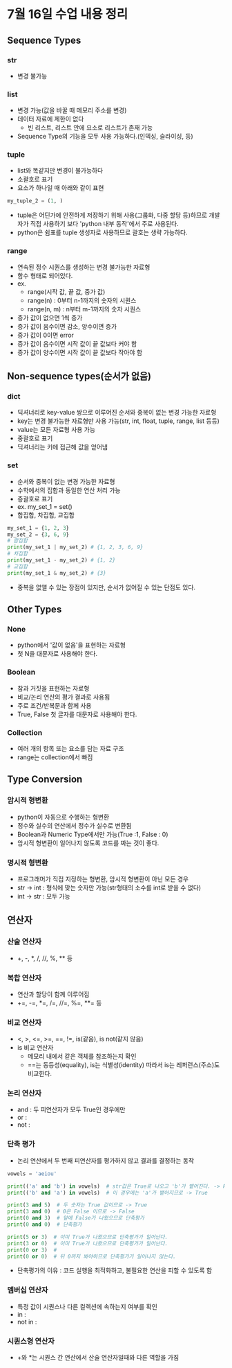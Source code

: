 # 7월 16일 수업 내용 정리
## Sequence Types
### str
- 변경 불가능

### list
- 변경 가능(값을 바꿀 때 메모리 주소를 변경)
- 데이터 자료에 제한이 없다
    - 빈 리스트, 리스트 안에 요소로 리스트가 존재 가능
- Sequence Type의 기능을 모두 사용 가능하다.(인덱싱, 슬라이싱, 등)

### tuple
- list와 똑같지만 변경이 불가능하다
- 소괄호로 표기
- 요소가 하나일 때 아래와 같이 표현
```python
my_tuple_2 = (1, )
```
- tuple은 어딘가에 안전하게 저장하기 위해 사용(그룹화, 다중 할당 등)하므로 개발자가 직접 사용하기 보다 'python 내부 동작'에서 주로 사용된다.
- python은 쉼표를 tuple 생성자로 사용하므로 괄호는 생략 가능하다.

### range
- 연속된 정수 시퀀스를 생성하는 변경 불가능한 자료형
- 함수 형태로 되어있다.
- ex.
    - range(시작 값, 끝 값, 중가 값)
    - range(n) : 0부터 n-1까지의 숫자의 시퀀스
    - range(n, m) : n부터 m-1까지의 숫자 시퀀스
- 증가 값이 없으면 1씩 증가
- 증가 값이 음수이면 감소, 양수이면 증가
- 증가 값이 0이면 error
- 증가 값이 음수이면 시작 값이 끝 값보다 커야 함
- 증가 값이 양수이면 시작 값이 끝 값보다 작아야 함

## Non-sequence types(순서가 없음)
### dict
- 딕셔너리로 key-value 쌍으로 이루어진 순서와 중복이 없는 변경 가능한 자료형
- key는 변경 불가능한 자료형만 사용 가능(str, int, float, tuple, range, list 등등)
- value는 모든 자료형 사용 가능
- 중괄호로 표기
- 딕셔너리는 키에 접근해 값을 얻어냄

### set
- 순서와 중복이 없는 변경 가능한 자료형
- 수학에서의 집합과 동일한 연산 처리 가능
- 증괄호로 표기
- ex. my_set_1 = set()
- 합집합, 차집합, 교집합
```python
my_set_1 = {1, 2, 3}
my_set_2 = {3, 6, 9}
# 합집합
print(my_set_1 | my_set_2) # {1, 2, 3, 6, 9}
# 차집합
print(my_set_1 - my_set_2) # {1, 2}
# 교집합
print(my_set_1 & my_set_2) # {3}
```
- 중복을 없앨 수 있는 장점이 있지만, 순서가 없어질 수 있는 단점도 있다.

## Other Types
### None
- python에서 '값이 없음'을 표현하는 자료형
- 첫 N을 대문자로 사용해야 한다.

### Boolean
- 참과 거짓을 표현하는 자료형
- 비교/논리 연산의 평가 결과로 사용됨
- 주로 조건/반복문과 함께 사용
- True, False 첫 글자를 대문자로 사용해야 한다.

### Collection
- 여러 개의 항목 또는 요소를 담는 자료 구조
- range는 collection에서 빠짐

## Type Conversion
### 암시적 형변환
- python이 자동으로 수행하는 형변환
- 정수와 실수의 연산에서 정수가 실수로 변환됨
- Boolean과 Numeric Type에서만 가능(True :1, False : 0)
- 암시적 형변환이 일어나지 않도록 코드를 짜는 것이 좋다.
### 명시적 형변환
- 프로그래머가 직접 지정하는 형변환, 암시적 형변환이 아닌 모든 경우
- str -> int : 형식에 맞는 숫자만 가능(str형태의 소수를 int로 받을 수 없다)
- int -> str : 모두 가능

## 연산자
### 산술 연산자
- +, -, *, /, //, %, ** 등
### 복합 연산자
- 연산과 할당이 함께 이루어짐
- +=, -=, *=, /=, //=, %=, **= 등
### 비교 연산자
- <, >, <=, >=, ==, !=, is(같음), is not(같지 않음)
- is 비교 연산자
    - 메모리 내에서 같은 객체를 참조하는지 확인
    - ==는 동등성(equality), is는 식별성(identity) 따라서 is는 레퍼런스(주소)도 비교한다.
### 논리 연산자
- and : 두 피연산자가 모두 True인 경우에만
- or : 
- not : 
### 단축 평가
- 논리 연산에서 두 번째 피연산자를 평가하지 않고 결과를 결정하는 동작
```python
vowels = 'aeiou'

print(('a' and 'b') in vowels)  # str값은 True로 나오고 'b'가 뱉어진다. -> False
print(('b' and 'a') in vowels)  # 이 경우에는 'a'가 뱉어지므로 -> True

print(3 and 5)  # 두 숫자는 True 값이므로 -> True
print(3 and 0)  # 0은 False 이므로 -> False
print(0 and 3)  # 앞에 False가 나왔으므로 단축평가
print(0 and 0)  # 단축평가

print(5 or 3)  # 이미 True가 나왔으므로 단축평가가 일어난다.
print(3 or 0)  # 이미 True가 나왔으므로 단축평가가 일어난다.
print(0 or 3)  # 
print(0 or 0)  # 뒤 0까지 봐야하므로 단축평가가 일어나지 않는다.
```
- 단축평가의 이유 : 코드 실행을 최적화하고, 불필요한 연산을 피할 수 있도록 함
### 멤버십 연산자
- 특정 값이 시퀀스나 다른 컬렉션에 속하는지 여부를 확인
- in : 
- not in : 
### 시퀀스형 연산자
- +와 *는 시퀀스 간 연산에서 산술 연산자일때와 다른 역할을 가짐